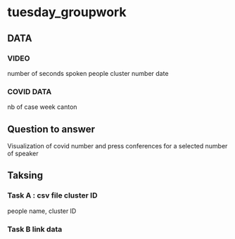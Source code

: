 # tuesday_groupwork

## DATA
### VIDEO

number of seconds spoken
people cluster number 
date 


### COVID DATA

nb of case
week
canton


## Question to answer 
Visualization of covid number and press conferences 
for a selected number of speaker 

## Taksing

### Task A  : csv file cluster ID

people name, cluster ID 

### Task B link data 

